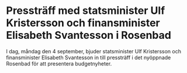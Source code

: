 # Pressträff med statsminister Ulf Kristersson och finansminister Elisabeth Svantesson i Rosenbad

I dag, måndag den 4 september, bjuder statsminister Ulf Kristersson och finansminister Elisabeth Svantesson in till pressträff i det nyöppnade Rosenbad för att presentera budgetnyheter.
